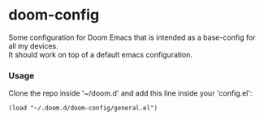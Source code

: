 # doom-config

Some configuration for Doom Emacs that is intended as a base-config for all my devices.  
It should work on top of a default emacs configuration.

### Usage

Clone the repo inside '~/doom.d' and add this line inside your 'config.el':

``` emacs-lisp
(load "~/.doom.d/doom-config/general.el")
```


